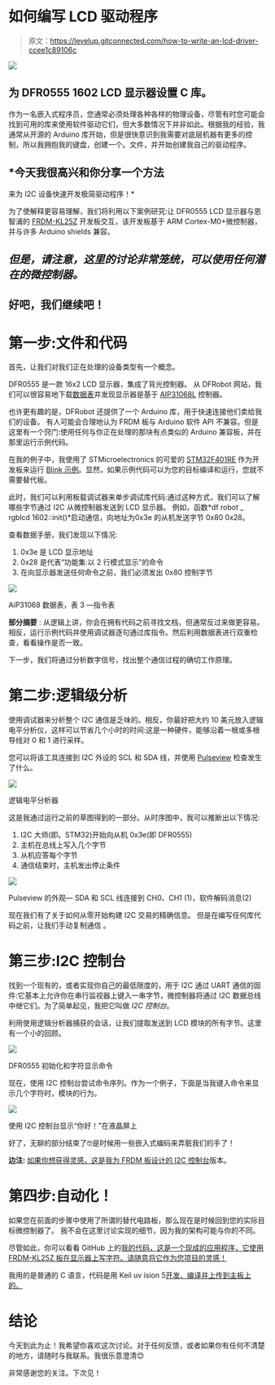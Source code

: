 # 如何编写 LCD 驱动程序

> 原文：<https://levelup.gitconnected.com/how-to-write-an-lcd-driver-ccee1c89106c>

![](img/ce7316d3b48e07168ca22b3607e42808.png)

## 为 DFR0555 1602 LCD 显示器设置 C 库。

作为一名嵌入式程序员，您通常必须处理各种各样的物理设备，尽管有时您可能会找到可用的库来使用软件驱动它们，但大多数情况下并非如此。根据我的经验，我通常从开源的 Arduino 库开始，但是很快意识到我需要对底层机器有更多的控制，所以我拥抱我的键盘，创建一个。文件，并开始创建我自己的驱动程序。

## *今天我很高兴和你分享一个方法
来为 I2C 设备快速开发极简驱动程序！*

为了使解释更容易理解，我们将利用以下案例研究:让 DFR0555 LCD 显示器与恩智浦的 [FRDM-KL25Z](https://www.nxp.com/design/development-boards/freedom-development-boards/mcu-boards/freedom-development-platform-for-kinetis-kl14-kl15-kl24-kl25-mcus:FRDM-KL25Z) 开发板交互，该开发板基于 ARM Cortex-M0+微控制器，并与许多 Arduino shields 兼容。

## *但是，请注意，这里的讨论非常笼统，可以使用任何潜在的微控制器。*

## 好吧，我们继续吧！

# 第一步:文件和代码

首先，让我们对我们正在处理的设备类型有一个概念。

DFR0555 是一款 16x2 LCD 显示器，集成了背光控制器。
从 DFRobot 网站，我们可以很容易地下载[数据表](https://dfimg.dfrobot.com/nobody/wiki/ee1c5bd150fc6b78f8cb8e8306898ab9.pdf)并发现显示器是基于 [AIP31068L](https://www.newhavendisplay.com/resources_dataFiles/datasheets/LCDs/AiP31068.pdf) 控制器。

也许更有趣的是，DFRobot 还提供了一个 Arduino 库，用于快速连接他们卖给我们的设备。
有人可能会合理地认为 FRDM 板与 Arduino 软件 API 不兼容。但是这里有一个窍门:使用任何与你正在处理的那块有点类似的 Arduino 兼容板，并在那里运行示例代码。

在我的例子中，我使用了 STMicroelectronics 的可爱的 [STM32F401RE](https://www.st.com/en/microcontrollers-microprocessors/stm32f401re.html) 作为开发板来运行 [Blink 示例](https://github.com/DFRobotdl/DFRobot_LCD/blob/master/examples/Blink/Blink.ino)。显然，如果示例代码可以为您的目标编译和运行，您就不需要替代板。

此时，我们可以利用板载调试器来单步调试库代码:通过这种方式，我们可以了解哪些字节通过 I2C 从微控制器发送到 LCD 显示器。
例如，函数*df robot _ rgblcd 1602::init()*启动通信，向地址为0x3e 的从机发送字节 0x80 0x28。

查看数据手册，我们发现以下情况:

1.  0x3e 是 LCD 显示地址
2.  0x28 是代表“功能集:以 2 行模式显示”的命令
3.  在向显示器发送任何命令之前，我们必须发出 0x80 控制字节

![](img/dcd2c60e2e4335b53e8e58d26bd338db.png)

AiP31068 数据表，表 3 —指令表

**部分摘要** :
从逻辑上讲，你会在拥有代码之前寻找文档，但通常反过来做更容易。相反，运行示例代码并使用调试器逐句通过库指令。然后利用数据表进行双重检查，看看操作是否一致。

下一步，我们将通过分析数字信号，找出整个通信过程的确切工作原理。

# 第二步:逻辑级分析

使用调试器来分析整个 I2C 通信是乏味的。相反，你最好把大约 10 美元放入逻辑电平分析仪，这样可以节省几个小时的时间:这是一种硬件，能够沿着一根或多根导线对 0 和 1 进行采样。

您可以将该工具连接到 I2C 外设的 SCL 和 SDA 线，并使用 [Pulseview](https://sigrok.org/wiki/PulseView) 检查发生了什么。

![](img/0864a6a945e70cc95864c3a61684cb4a.png)

逻辑电平分析器

这是我通过运行之前的草图得到的一部分。从时序图中，我可以推断出以下情况:

1.  I2C 大师(即。STM32)开始向从机 0x3e(即 DFR0555)
2.  主机在总线上写入几个字节
3.  从机应答每个字节
4.  通信结束时，主机发出停止条件

![](img/f50793d8e319af03537f6bb0b5c124f9.png)

Pulseview 的外观— SDA 和 SCL 线连接到 CH0、CH1 (1)，软件解码消息(2)

现在我们有了关于如何从零开始构建 I2C 交易的精确信息。
但是在编写任何库代码之前，让我们手动复制通信
。

# 第三步:I2C 控制台

找到一个现有的，或者实现你自己的最低限度的，用于 I2C 通过 UART 通信的固件:它基本上允许你在串行监视器上键入一串字节，微控制器将通过 I2C 数据总线中继它们。为了简单起见，我把它叫做 *I2C 控制台*。

利用使用逻辑分析器捕获的会话，让我们提取发送到 LCD 模块的所有字节。这里有一个小的回顾。

![](img/ef31db3b0b8a46757d0a074d2f6250d8.png)

DFR0555 初始化和字符显示命令

现在，使用 I2C 控制台尝试命令序列。作为一个例子，下面是当我键入命令来显示几个字符时，模块的行为。

![](img/9bef6e7fb0d151fa4cc24472e218f85b.png)

使用 I2C 控制台显示“你好！”在液晶屏上

好了，无聊的部分结束了🤓是时候用一些嵌入式编码来弄脏我们的手了！

**边注:** [如果你想获得灵感，这是我为 FRDM 板设计的 I2C 控制台](https://github.com/tontonialberto/arm-programming/tree/main/FRDM-KL25Z/i2c-console)版本。

# 第四步:自动化！

如果您在前面的步骤中使用了所谓的替代电路板，那么现在是时候回到您的实际目标微控制器了。
我不会在这里讨论实现的细节，因为我的架构可能与你的不同。

尽管如此，你可以看看 GitHub 上的[我的代码，这是一个现成的应用程序，它使用 FRDM-KL25Z 板在显示器上写字符。请随意将它作为您项目的灵感！](https://github.com/tontonialberto/arm-programming/tree/main/FRDM-KL25Z/i2c-master-dfr0555)

我用的是普通的 C 语言，代码是用 Keil uv ision 5[开发、编译并上传到主板上的。](https://www2.keil.com/mdk5/uvision/)

# 结论

今天到此为止！我希望你喜欢这次讨论。对于任何反馈，或者如果你有任何不清楚的地方，请随时与我联系。我很乐意澄清😊

非常感谢您的关注。下次见！